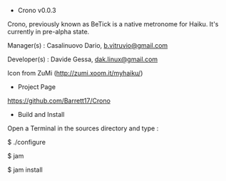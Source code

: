 * Crono v0.0.3

Crono, previously known as BeTick is a native metronome for Haiku.
It's currently in pre-alpha state.

Manager(s) :
Casalinuovo Dario, b.vitruvio@gmail.com

Developer(s) :
Davide Gessa, dak.linux@gmail.com

Icon from ZuMi (http://zumi.xoom.it/myhaiku/)

* Project Page

https://github.com/Barrett17/Crono

* Build and Install

Open a Terminal in the sources directory and type :

$ ./configure

$ jam

$ jam install
